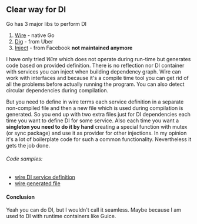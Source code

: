 ## Clear way for DI

Go has 3 major libs to perform DI

1. [Wire](https://github.com/google/wire) - native Go
2. [Dig](https://github.com/uber-go/dig) - from Uber
3. [Inject](https://github.com/facebookarchive/inject) - from Facebook **not maintained anymore**

I have only tried _Wire_ which does not operate during run-time but generates code based on provided definition. There is no reflection nor DI container with services you can inject when building dependency graph.
Wire can work with interfaces and because it's a compile time tool you can get rid of all the problems before actually running the program.
You can also detect circular dependencies during compilation.

But you need to define in wire terms each service definition in a separate non-compiled file and then a new file which is used during compilation is generated. So you end up with two extra files just for DI dependencies each time you want to define DI for some service.
Also each time you want a **singleton you need to do it by hand** creating a special function with mutex (or sync package) and use it as provider for other injections.
In my opinion it's a lot of boilerplate code for such a common functionality. Nevertheless it gets the job done.

###### Code samples:
* [wire DI service definition](https://github.com/gwalen/bettertomorrow/blob/master/context/employee/restapi/wire_init.go)
* [wire generated file](https://github.com/gwalen/bettertomorrow/blob/master/context/employee/restapi/wire_gen.go)


#### Conclusion

Yeah you can do DI, but I wouldn't call it seamless.
Maybe because I am used to DI with runtime containers like Guice.

